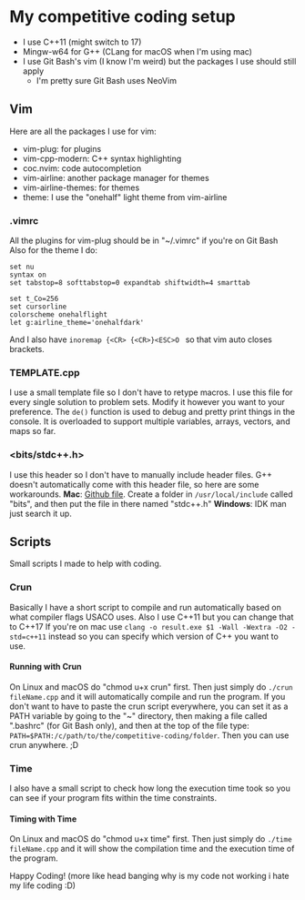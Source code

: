 # My competitive coding setup

- I use C++11 (might switch to 17)
- Mingw-w64 for G++ (CLang for macOS when I'm using mac)
- I use Git Bash's vim (I know I'm weird) but the packages I use should still apply
  - I'm pretty sure Git Bash uses NeoVim


## Vim
Here are all the packages I use for vim:
- vim-plug: for plugins
- vim-cpp-modern: C++ syntax highlighting
- coc.nvim: code autocompletion
- vim-airline: another package manager for themes
- vim-airline-themes: for themes
- theme: I use the "onehalf" light theme from vim-airline

### .vimrc
All the plugins for vim-plug should be in "~/.vimrc" if you're on Git Bash 
Also for the theme I do:

    set nu
    syntax on
    set tabstop=8 softtabstop=0 expandtab shiftwidth=4 smarttab
    
    set t_Co=256
    set cursorline
    colorscheme onehalflight
    let g:airline_theme='onehalfdark'

And I also have 
`inoremap {<CR> {<CR>}<ESC>O `
so that vim auto closes brackets.


### TEMPLATE.cpp
I use a small template file so I don't have to retype macros. I use this file for every single solution to problem sets. Modify it however you want to your preference. The `de()` function is used  to debug and pretty print things in the console. It is overloaded to support multiple variables, arrays, vectors, and maps so far.

### <bits/stdc++.h>
I use this header so I don't have to manually include header files. G++ doesn't automatically come with this header file, so here are some workarounds.
**Mac**: [Github file](https://github.com/tekfyl/bits-stdc-.h-for-mac/blob/master/stdc%2B%2B.h). Create a folder in `/usr/local/include` called "bits", and then put the file in there named "stdc++.h"
**Windows**: IDK man just search it up.

## Scripts
Small scripts I made to help with coding.
### Crun
Basically I have a short script to compile and run automatically based
on what compiler flags USACO uses. Also I use C++11 but you can change that to C++17
If you're on mac use `clang -o result.exe $1 -Wall -Wextra -O2 -std=c++11` instead so you can specify which version of C++ you want to use.

#### Running with Crun
On Linux and macOS do "chmod u+x crun" first.
Then just simply do `./crun fileName.cpp` and it will automatically compile and run the program.
If you don't want to have to paste the crun script everywhere, you can set it as a PATH variable by going to the "~" directory,
then making a file called ".bashrc" (for Git Bash only), and then at the top of the file type:
`PATH=$PATH:/c/path/to/the/competitive-coding/folder`. Then you can use crun anywhere. ;D

### Time
I also have a small script to check how long the execution time took so you can see if your program fits within the 
time constraints.

#### Timing with Time
On Linux and macOS do "chmod u+x time" first.
Then just simply do `./time fileName.cpp` and it will show the compilation time and the execution time of the program.





Happy Coding! (more like head banging why is my code not working i hate my life coding :D)
